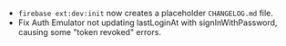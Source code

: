 - `firebase ext:dev:init` now creates a placeholder `CHANGELOG.md` file.
- Fix Auth Emulator not updating lastLoginAt with signInWithPassword, causing some "token revoked" errors.
